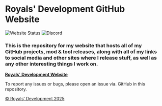 # Royals' Development GitHub Website

![Website Status](https://img.shields.io/badge/Website_Status-Under_Construction-yellow?logo=github)  ![Discord](https://img.shields.io/badge/Royals%E2%80%99%20Development%20Discord%20Server-darkblue?style=flat&logo=discord&logoColor=white&link=https%3A%2F%2Fdiscord.gg%2FywwvZ66QbX)

### This is the repository for my website that hosts all of my GitHub projects, mod & tool releases, along with all of my links to social media and other sites where I release stuff, as well as any other interesting things I work on.

**[Royals' Development Website](https://frvrroyals.github.io)**

To report any issues or bugs, please open an issue via. GitHub in this repository.

[© Royals’ Development 2025](LICENSE.md/)
